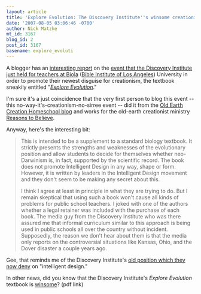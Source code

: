```yaml
---
layout: article
title: 'Explore Evolution: The Discovery Institute''s winsome creationist textbook'
date: '2007-08-05 03:06:46 -0700'
author: Nick Matzke
mt_id: 3167
blog_id: 2
post_id: 3167
basename: explore_evoluti
---
```

A blogger has an [interesting report](http://oldearthcreationism.blogspot.com/2007/08/teaching-symposium-day-1.html) on the [event that the Discovery Institute just held for teachers at Biola](http://www.biola.edu/academics/scs/scienceandreligion/symposium/) ([Bible Institute of Los Angeles](http://en.wikipedia.org/wiki/Bible_Institute_of_Los_Angeles)) University in order to promote their newest disguise for creationism, the textbook sneakily entitled "_[Explore Evolution](http://www.exploreevolution.com)_."  

I'm sure it's a just coincidence that the very first person to blog this event -- this no-way-it's-creationism-no-sirree event -- did it from the [Old Earth Creation Homeschool blog](http://oldearthcreationism.blogspot.com/) and works for the old-earth creationist ministry [Reasons to Believe](http://www.reasons.org).

Anyway, here's the interesting bit:

> This is intended to be a supplement to a standard biology textbook. It strictly presents the strengths and weaknesses of the evolutionary position and allow students to decide for themselves whether neo-Darwinism is, in fact, supported by the scientific record. The book does not promote Intelligent Design in any way, shape or form. However, it is written by leaders in the Intelligent Design movement and they don't seem to be making any secret about this.
> 
> I think I agree at least in principle in what they are trying to do. But I remain skeptical that using such a book won't cause all kinds of problems for public school teachers. I joked with one of the authors whether a legal retainer was included with the purchase of each book. The media guy from the Discovery Institute who was there assured me that informal curriculum similar to this approach is being used in public schools all over the country without incident. Supposedly, the reason we don't hear about them is that the media only reports on the controversial situations like Kansas, Ohio, and the Dover disaster a couple years ago.

Gee, that reminds me of the Discovery Institute's [old position which they now deny](http://www.ncseweb.org/resources/articles/6161_discovery_institute_tries_to__1_4_2006.asp) on "intelligent design."

In other news, did you know that the Discovery Institute's _Explore Evolution_ textbook is [winsome](http://www.biola.edu/academics/scs/scienceandreligion/symposium/college.pdf)? (pdf link)
